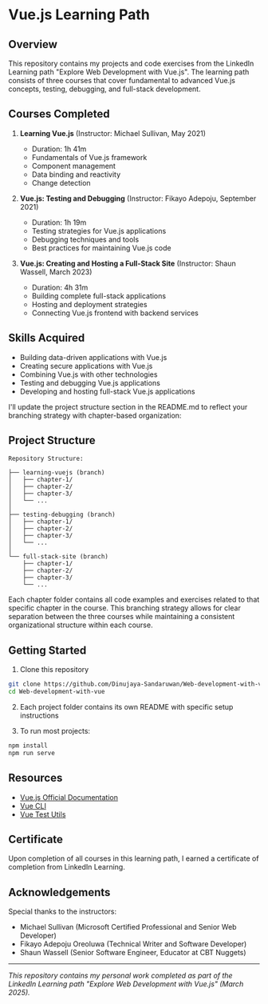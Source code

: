 # Vue.js Learning Path

## Overview
This repository contains my projects and code exercises from the LinkedIn Learning path "Explore Web Development with Vue.js". The learning path consists of three courses that cover fundamental to advanced Vue.js concepts, testing, debugging, and full-stack development.

## Courses Completed
1. **Learning Vue.js** (Instructor: Michael Sullivan, May 2021)
   - Duration: 1h 41m
   - Fundamentals of Vue.js framework
   - Component management
   - Data binding and reactivity
   - Change detection

2. **Vue.js: Testing and Debugging** (Instructor: Fikayo Adepoju, September 2021)
   - Duration: 1h 19m
   - Testing strategies for Vue.js applications
   - Debugging techniques and tools
   - Best practices for maintaining Vue.js code

3. **Vue.js: Creating and Hosting a Full-Stack Site** (Instructor: Shaun Wassell, March 2023)
   - Duration: 4h 31m
   - Building complete full-stack applications
   - Hosting and deployment strategies
   - Connecting Vue.js frontend with backend services

## Skills Acquired
- Building data-driven applications with Vue.js
- Creating secure applications with Vue.js
- Combining Vue.js with other technologies
- Testing and debugging Vue.js applications
- Developing and hosting full-stack Vue.js applications

I'll update the project structure section in the README.md to reflect your branching strategy with chapter-based organization:

## Project Structure
```
Repository Structure:

├── learning-vuejs (branch)
│   ├── chapter-1/
│   ├── chapter-2/
│   ├── chapter-3/
│   └── ...
│
├── testing-debugging (branch)
│   ├── chapter-1/
│   ├── chapter-2/
│   ├── chapter-3/
│   └── ...
│
└── full-stack-site (branch)
    ├── chapter-1/
    ├── chapter-2/
    ├── chapter-3/
    └── ...
```

Each chapter folder contains all code examples and exercises related to that specific chapter in the course. This branching strategy allows for clear separation between the three courses while maintaining a consistent organizational structure within each course.


## Getting Started
1. Clone this repository
```bash
git clone https://github.com/Dinujaya-Sandaruwan/Web-development-with-vue.js.git
cd Web-development-with-vue
```

2. Each project folder contains its own README with specific setup instructions

3. To run most projects:
```bash
npm install
npm run serve
```

## Resources
- [Vue.js Official Documentation](https://vuejs.org/guide/introduction.html)
- [Vue CLI](https://cli.vuejs.org/)
- [Vue Test Utils](https://test-utils.vuejs.org/)

## Certificate
Upon completion of all courses in this learning path, I earned a certificate of completion from LinkedIn Learning.

## Acknowledgements
Special thanks to the instructors:
- Michael Sullivan (Microsoft Certified Professional and Senior Web Developer)
- Fikayo Adepoju Oreoluwa (Technical Writer and Software Developer)
- Shaun Wassell (Senior Software Engineer, Educator at CBT Nuggets)

---

*This repository contains my personal work completed as part of the LinkedIn Learning path "Explore Web Development with Vue.js" (March 2025).*
